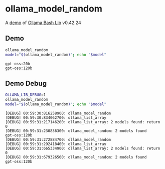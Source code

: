 # ollama_model_random

A [demo](../README.md#demos) of [Ollama Bash Lib](https://github.com/attogram/ollama-bash-lib) v0.42.24

## Demo

```bash
ollama_model_random
model="$(ollama_model_random)"; echo "$model"
```
```
gpt-oss:20b
gpt-oss:120b
```

## Demo Debug

```bash
OLLAMA_LIB_DEBUG=1
ollama_model_random
model="$(ollama_model_random)"; echo "$model"
```
```
[DEBUG] 00:59:30:816258900: ollama_model_random
[DEBUG] 00:59:30:834062700: ollama_list_array
[DEBUG] 00:59:31:217146200: ollama_list_array: 2 models found: return 0
[DEBUG] 00:59:31:230836300: ollama_model_random: 2 models found
gpt-oss:120b
[DEBUG] 00:59:31:272884700: ollama_model_random
[DEBUG] 00:59:31:292418400: ollama_list_array
[DEBUG] 00:59:31:665334900: ollama_list_array: 2 models found: return 0
[DEBUG] 00:59:31:679326500: ollama_model_random: 2 models found
gpt-oss:120b
```
